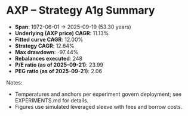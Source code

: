 # AXP – Strategy A1g Summary

- **Span**: 1972-06-01 → 2025-09-19 (53.30 years)
- **Underlying (AXP price) CAGR**: 11.13%
- **Fitted curve CAGR**: 12.00%
- **Strategy CAGR**: 12.64%
- **Max drawdown**: -97.44%
- **Rebalances executed**: 248
- **P/E ratio (as of 2025-09-21)**: 23.99
- **PEG ratio (as of 2025-09-21)**: 2.06

Notes:

- Temperatures and anchors per experiment govern deployment; see EXPERIMENTS.md for details.
- Figures use simulated leveraged sleeve with fees and borrow costs.

